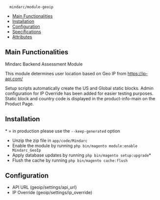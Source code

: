    
      mindarc/module-geoip

   - [Main Functionalities](#markdown-header-main-functionalities)
   - [Installation](#markdown-header-installation)
   - [Configuration](#markdown-header-configuration)
   - [Specifications](#markdown-header-specifications)
   - [Attributes](#markdown-header-attributes)


   ## Main Functionalities
   Mindarc Backend Assessment Module

   This module determines user location based on Geo IP from https://ip-api.com/

   Setup scripts automatically create the US and Global static blocks.
   Admin configuration for IP Override has been added for easier testing purposes.
   Static block and country code is displayed in the product-info-main on the Product Page.


   ## Installation
   \* = in production please use the `--keep-generated` option

   - Unzip the zip file in `app/code/Mindarc`
   - Enable the module by running `php bin/magento module:enable Mindarc_GeoIp`
   - Apply database updates by running `php bin/magento setup:upgrade`\*
   - Flush the cache by running `php bin/magento cache:flush`

   ## Configuration

   - API URL (geoip/settings/api_url)
   - IP Override (geoip/settings/ip_override)

